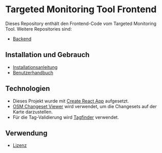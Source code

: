 # Targeted Monitoring Tool Frontend

Dieses Repository enthält den Frontend-Code vom Targeted Monitoring Tool. Weitere Repositories sind:
* [Backend](../Backend/)

## Installation und Gebrauch

* [Installationsanleitung](../Docs/InstallGuide.md)
* [Benutzerhandbuch](../Docs/UserManual.md)

## Technologien

* Dieses Projekt wurde mit [Create React App](https://github.com/facebook/create-react-app) aufgesetzt.
* [OSM Changeset Viewer](https://github.com/osmlab/changeset-map) wird verwendet, um die Changesets auf der Karte darzustellen.
* Für die Tag-Validierung wird [Tagfinder](https://tagfinder.herokuapp.com/) verwendet.

## Verwendung

* [Lizenz](./LICENSE)